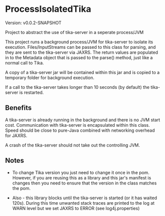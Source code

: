 ProcessIsolatedTika
===================

Version: v0.0.2-SNAPSHOT

Project to abstract the use of tika-server in a seperate process/JVM

This project runs a background process/JVM for tika-server to isolate its execution.  Files/InputStreams can be passed to this class for parsing, and they are sent to the tika-server via JAXRS.  The return values are populated in to the Metadata object that is passed to the parse() method, just like a normal call to Tika.

A copy of a tika-server jar will be contained within this jar and is copied to a temporary folder for background execution.

If a call to the tika-server takes longer than 10 seconds (by default) the tika-server is restarted.

Benefits
--------

A tika-server is already running in the background and there is no JVM start cost.  Communication with tika-server is encapsulated within this class.  Speed should be close to pure-Java combined with networking overhead for JAXRS.

A crash of the tika-server should not take out the controlling JVM.

Notes
-----

* To change Tika version you just need to change it once in the pom.  However, if you are reusing this as a library and this jar's manifest is changes then you need to ensure that the version in the class matches the pom.

* Also - this library blocks until the tika-server is started (or it has waited 120s).  During this time unwanted stack traces are printed to the log at WARN level but we set JAXRS to ERROR (see log4j.properties)
